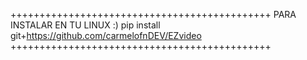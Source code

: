 +++++++++++++++++++++++++++++++++++++++++++++
PARA INSTALAR EN TU LINUX :)
pip install git+https://github.com/carmelofnDEV/EZvideo
+++++++++++++++++++++++++++++++++++++++++++++

